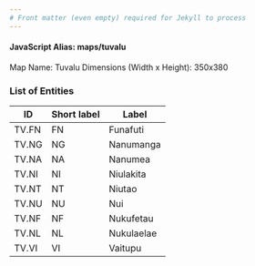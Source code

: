 ```yaml
---
# Front matter (even empty) required for Jekyll to process
---
```


#### JavaScript Alias: maps/tuvalu

Map Name: Tuvalu
Dimensions (Width x Height): 350x380





### List of Entities

ID | Short label | Label
---|---|---|
TV.FN|FN|Funafuti
TV.NG|NG|Nanumanga
TV.NA|NA|Nanumea
TV.NI|NI|Niulakita
TV.NT|NT|Niutao
TV.NU|NU|Nui
TV.NF|NF|Nukufetau
TV.NL|NL|Nukulaelae
TV.VI|VI|Vaitupu

